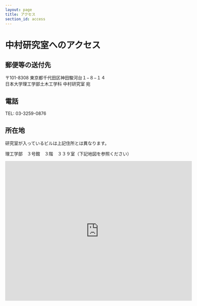 ```yaml
---
layout: page
title: アクセス
section_id: access
---
```


# 中村研究室へのアクセス

## 郵便等の送付先

<p>
〒101-8308 東京都千代田区神田駿河台１−８−１４<br />
日本大学理工学部土木工学科 中村研究室 宛
</p>

## 電話

TEL:  03-3259-0876

## 所在地

研究室が入っているビルは上記住所とは異なります。

理工学部　３号館　３階　３３９室（下記地図を参照ください）

<iframe src="https://www.google.com/maps/embed?pb=!1m18!1m12!1m3!1d3240.1554744001364!2d139.76267791525925!3d35.69779148019045!2m3!1f0!2f0!3f0!3m2!1i1024!2i768!4f13.1!3m3!1m2!1s0x60188c1a4eb07d6f%3A0x580e498ea6debd2d!2z44CSMTAxLTAwNjIg5p2x5Lqs6YO95Y2D5Luj55Sw5Yy656We55Sw6ae_5rKz5Y-w77yU5LiB55uu77yR4oiS77yW!5e0!3m2!1sja!2sjp!4v1470382676514" width="600" height="450" frameborder="0" style="border:1" allowfullscreen></iframe>
